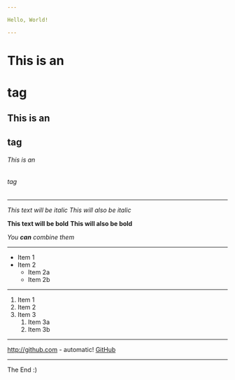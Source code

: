 ```yaml
---

Hello, World!

---
```


# This is an <h1> tag
## This is an <h2> tag
###### This is an <h6> tag

---


*This text will be italic*
_This will also be italic_

**This text will be bold**
__This will also be bold__

_You **can** combine them_


---
* Item 1
* Item 2
  * Item 2a
  * Item 2b
  
---

1. Item 1
1. Item 2
1. Item 3
   1. Item 3a
   1. Item 3b

---



http://github.com - automatic!
[GitHub](http://github.com)



---
The End :)
